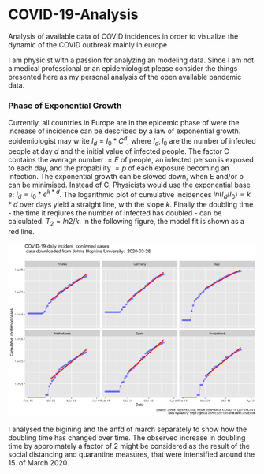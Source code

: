 # COVID-19-Analysis
Analysis of available data of COVID incidences in order to visualize the dynamic of the COVID outbreak mainly in europe

I am physicist with a passion for analyzing an modeling data. Since I am not a medical professional or an epidemiologist please consider the things presented here as my personal analysis of the open available pandemic data.

### Phase of Exponential Growth

Currently, all countries in Europe are in the epidemic phase of were the increase of incidence can be described by a law of exponential growth. epidemiologist may write $I_d=I_0 * C^{d}$, where $I_d, I_0$ are the number of infected people at day $d$ and the initial value of infected people. The factor C contains the average number $=E$ of people, an infected person is exposed to each day, and the propability $=p$ of each exposure becoming an infection. The exponential growth can be slowed down, when E and/or p can be minimised. Instead of C, Physicists would use the exponential base $e$:  $I_d=I_0 * e^{k*d}$. The logarithmic plot of cumulative incidences $ln(I_d/I_0)=k*d$ over days yield a straight line, with the slope $k$. Finally the doubling time - the time it reqiures the number of infected has doubled -  can be calculated: $T_2 = ln2/k$. In the following figure, the model fit is shown as a red line. 

![](./img/log_cimmulative_cases_fit.png)

I analysed the bigining and the anfd of march separately to show how the doubling time has changed over time. The observed increase in doubling time by approimately a factor of 2 might be considered as the result of the social distancing and quarantine measures, that were intensified around the 15. of March 2020.

